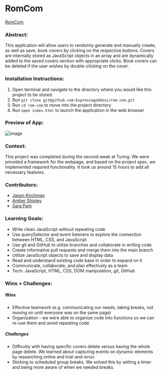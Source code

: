 # RomCom  

[RomCom](https://espressogoddess.github.io/rom-com/)

### Abstract:
This application will allow users to randomly generate and manually create, as well as save, book covers by clicking on the respective buttons. Covers are internally stored as JavaScript objects in an array and are dynamically added to the saved covers section with appropriate clicks. Book covers can be deleted if the user wishes by double-clicking on the cover. 

### Installation Instructions:
1. Open terminal and navigate to the directory where you would like this project to be stored.
1. Run `git clone git@github.com:Espressogoddess/rom-com.git`
3. Run `cd rom-com` to move into the project directory
4. Run `open index.html` to launch the application in the web browser

### Preview of App:
![image](Saved-Covers-View.png)

### Context:
This project was completed during the second week at Turing. We were provided a framework for the webpage, and based on the project spec, we implemented required functionality. It took us around 15 hours to add all necessary features. 

### Contributors:
- [Jason Kirchman](github.com/kirch1)
- [Amber Shipley](github.com/espressoGoddess)
- [Sara Park](github.com/soy-park)

### Learning Goals:
- Write clean JavaScript without repeating code 
- Use querySelector and event listeners to explore the connection between HTML, CSS, and JavaScript
- Use git and GitHub to utilize branches and collaborate in writing code
- Create informative pull requests and merge them into the main branch
- Utilize JavaScript objects to save and display data
- Read and understand existing code base in order to expand on it
- Communicate, collaborate, and plan effectively as a team
- Tech: JavaScript, HTML, CSS, DOM manipulation, git, GitHub

### Wins + Challenges:
##### Wins
- Effective teamwork (e.g. communicating our needs, taking breaks, not moving on until everyone was on the same page)
- Organization - we were able to organize code into functions so we can re-use them and avoid repeating code 

##### Challenges
- Difficulty with having specific covers delete versus having the whole page delete. We learned about capturing events on dynamic elements by researching online and trial-and-error.
- Sticking to scheduled group breaks. We solved this by setting a timer and being more aware of when we needed breaks.